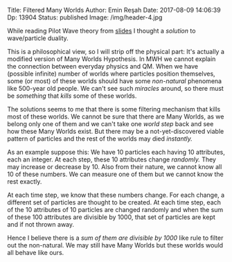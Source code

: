 Title: Filtered Many Worlds
Author: Emin Reşah
Date:  2017-08-09 14:06:39
Dp: 13904
Status: published
Image: /img/header-4.jpg

While reading Pilot Wave theory from
[slides](http://www.tcm.phy.cam.ac.uk/~mdt26/PWT/lectures/bohm7.pdf) I thought a
*solution* to wave/particle duality. 

This is a philosophical view, so I will strip off the physical part: It's
actually a modified version of Many Worlds Hypothesis. In MWH we cannot explain
the connection between everyday physics and QM. When we have (possible infinite)
number of worlds where particles position themselves, some (or most) of these
worlds should have some *non-natural* phenomena like 500-year old people. We
can't see such *miracles* around, so there must be *something* that *kills* some
of these worlds. 

The solutions seems to me that there is some filtering mechanism that kills most
of these worlds. We cannot be sure that there are Many Worlds, as we belong only
one of them and we can't take one *world step* back and see how these Many
Worlds exist. But there may be a not-yet-discovered viable pattern of particles
and the rest of the worlds may died *instantly.* 

As an example suppose this: We have 10 particles each having 10 attributes, each
an integer. At each step, these 10 attributes change *randomly.* They may
increase or decrease by 10. Also from their nature, we cannot know all 10 of
these numbers. We can measure one of them but we cannot know the rest exactly. 

At each time step, we know that these numbers change. For each change, a
different set of particles are thought to be created. At each time step, each of
the 10 attributes of 10 particles are changed randomly and when the sum of these
100 attributes are divisible by 1000, that set of particles are kept and if not
thrown away.

Hence I believe there is a *sum of them are divisible by 1000* like rule to
filter out the non-natural. We may still have Many Worlds but these worlds would
all behave like ours.

